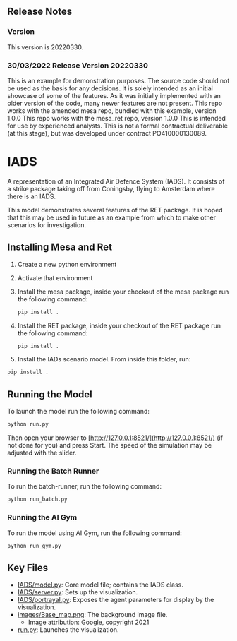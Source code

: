 ## Release Notes

### Version

This version is 20220330.

### 30/03/2022 Release Version 20220330

This is an example for demonstration purposes. The source code should not be used as the basis for any decisions.
It is solely intended as an initial showcase of some of the features.
As it was initially implemented with an older version of the code, many newer features are not present.
This repo works with the amended mesa repo, bundled with this example, version 1.0.0
This repo works with the mesa_ret repo, version 1.0.0
This is intended for use by experienced analysts.
This is not a formal contractual deliverable (at this stage), but was developed under contract PO410000130089.

# IADS

A representation of an Integrated Air Defence System (IADS).
It consists of a strike package taking off from Coningsby, flying to Amsterdam where there is an IADS.

This model demonstrates several features of the RET package.
It is hoped that this may be used in future as an example from which to make other scenarios for investigation.

## Installing Mesa and Ret

1. Create a new python environment
2. Activate that environment
3. Install the mesa package, inside your checkout of the mesa package run the following command:

   ```bash
   pip install .
   ```

4. Install the RET package, inside your checkout of the RET package run the following command:

   ```bash
   pip install .
   ```

5. Install the IADs scenario model. From inside this folder, run:

```bash
pip install .
```

## Running the Model

To launch the model run the following command:

```bash
python run.py
```

Then open your browser to [http://127.0.0.1:8521/](http://127.0.0.1:8521/) (if not done for you) and press Start.
The speed of the simulation may be adjusted with the slider.

### Running the Batch Runner

To run the batch-runner, run the following command:

```bash
python run_batch.py
```

### Running the AI Gym

To run the model using AI Gym, run the following command:

```bash
python run_gym.py
```

## Key Files

- [IADS/model.py](IADS/model.py): Core model file; contains the IADS class.
- [IADS/server.py](IADS/server.py): Sets up the visualization.
- [IADS/portrayal.py](IADS/portrayal.py): Exposes the agent parameters for display by the visualization.
- [images/Base_map.png](images/Background.png): The background image file.
  - Image attribution: Google, copyright 2021
- [run.py](run.py): Launches the visualization.

